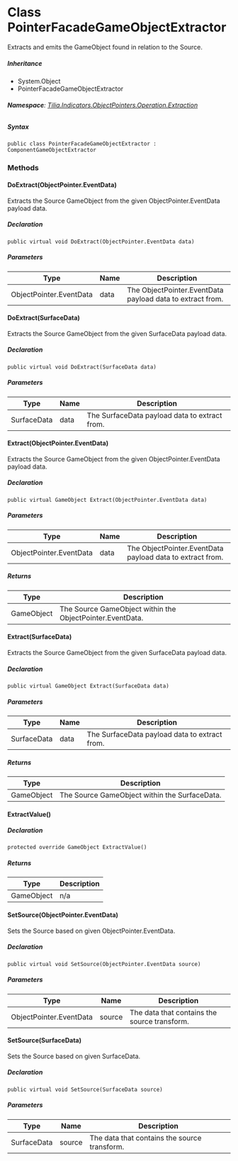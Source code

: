 # Class PointerFacadeGameObjectExtractor

Extracts and emits the GameObject found in relation to the Source.

##### Inheritance

* System.Object
* PointerFacadeGameObjectExtractor

###### **Namespace**: [Tilia.Indicators.ObjectPointers.Operation.Extraction]

##### Syntax

```
public class PointerFacadeGameObjectExtractor : ComponentGameObjectExtractor
```

### Methods

#### DoExtract(ObjectPointer.EventData)

Extracts the Source GameObject from the given ObjectPointer.EventData payload data.

##### Declaration

```
public virtual void DoExtract(ObjectPointer.EventData data)
```

##### Parameters

| Type | Name | Description |
| --- | --- | --- |
| ObjectPointer.EventData | data | The ObjectPointer.EventData payload data to extract from. |

#### DoExtract(SurfaceData)

Extracts the Source GameObject from the given SurfaceData payload data.

##### Declaration

```
public virtual void DoExtract(SurfaceData data)
```

##### Parameters

| Type | Name | Description |
| --- | --- | --- |
| SurfaceData | data | The SurfaceData payload data to extract from. |

#### Extract(ObjectPointer.EventData)

Extracts the Source GameObject from the given ObjectPointer.EventData payload data.

##### Declaration

```
public virtual GameObject Extract(ObjectPointer.EventData data)
```

##### Parameters

| Type | Name | Description |
| --- | --- | --- |
| ObjectPointer.EventData | data | The ObjectPointer.EventData payload data to extract from. |

##### Returns

| Type | Description |
| --- | --- |
| GameObject | The Source GameObject within the ObjectPointer.EventData. |

#### Extract(SurfaceData)

Extracts the Source GameObject from the given SurfaceData payload data.

##### Declaration

```
public virtual GameObject Extract(SurfaceData data)
```

##### Parameters

| Type | Name | Description |
| --- | --- | --- |
| SurfaceData | data | The SurfaceData payload data to extract from. |

##### Returns

| Type | Description |
| --- | --- |
| GameObject | The Source GameObject within the SurfaceData. |

#### ExtractValue()

##### Declaration

```
protected override GameObject ExtractValue()
```

##### Returns

| Type | Description |
| --- | --- |
| GameObject | n/a |

#### SetSource(ObjectPointer.EventData)

Sets the Source based on given ObjectPointer.EventData.

##### Declaration

```
public virtual void SetSource(ObjectPointer.EventData source)
```

##### Parameters

| Type | Name | Description |
| --- | --- | --- |
| ObjectPointer.EventData | source | The data that contains the source transform. |

#### SetSource(SurfaceData)

Sets the Source based on given SurfaceData.

##### Declaration

```
public virtual void SetSource(SurfaceData source)
```

##### Parameters

| Type | Name | Description |
| --- | --- | --- |
| SurfaceData | source | The data that contains the source transform. |

[Tilia.Indicators.ObjectPointers.Operation.Extraction]: README.md